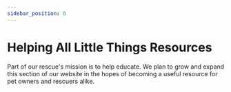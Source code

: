 ```yaml
---
sidebar_position: 0
---
```


# Helping All Little Things Resources

Part of our rescue's mission is to help educate. We plan to grow and expand this section of our website in the hopes of becoming a useful resource for pet owners and rescuers alike. 